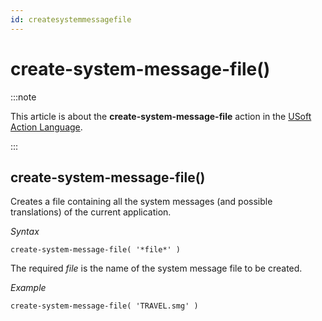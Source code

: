 ```yaml
---
id: createsystemmessagefile
---
```


# create-system-message-file()




:::note

This article is about the **create-system-message-file** action in the [USoft Action Language](/docs/Task_flow/Action_Language_reference/USoft_Action_Language.md).

:::

## **create-system-message-file()**

Creates a file containing all the system messages (and possible translations) of the current application.

*Syntax*

```
create-system-message-file( '*file*' )
```

The required *file* is the name of the system message file to be created.

*Example*

```
create-system-message-file( 'TRAVEL.smg' )
```

 